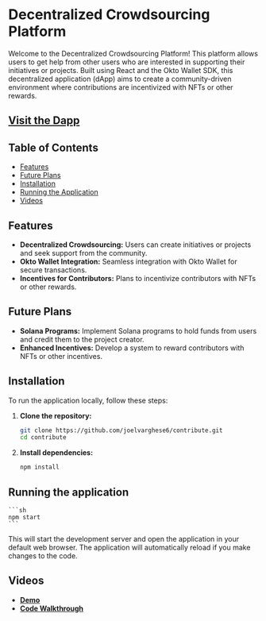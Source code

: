 # Decentralized Crowdsourcing Platform

Welcome to the Decentralized Crowdsourcing Platform! This platform allows users to get help from other users who are interested in supporting their initiatives or projects. Built using React and the Okto Wallet SDK, this decentralized application (dApp) aims to create a community-driven environment where contributions are incentivized with NFTs or other rewards.

## [Visit the Dapp](https://contribute-black.vercel.app/)

## Table of Contents

- [Features](#features)
- [Future Plans](#future-plans)
- [Installation](#installation)
- [Running the Application](#running-the-application)
- [Videos](#videos)

## Features

- **Decentralized Crowdsourcing:** Users can create initiatives or projects and seek support from the community.
- **Okto Wallet Integration:** Seamless integration with Okto Wallet for secure transactions.
- **Incentives for Contributors:** Plans to incentivize contributors with NFTs or other rewards.

## Future Plans

- **Solana Programs:** Implement Solana programs to hold funds from users and credit them to the project creator.
- **Enhanced Incentives:** Develop a system to reward contributors with NFTs or other incentives.

## Installation

To run the application locally, follow these steps:

1. **Clone the repository:**

   ```sh
   git clone https://github.com/joelvarghese6/contribute.git
   cd contribute
   ```
2. **Install dependencies:**

   ```sh
   npm install
   ```

## Running the application

    ```sh
    npm start
    ```

This will start the development server and open the application in your default web browser. The application will automatically reload if you make changes to the code.

## Videos

- **[Demo](https://www.loom.com/share/d5bc639852ec4cc39579d44e4366f088)**
- **[Code Walkthrough](https://www.loom.com/share/bcb728dbb3d045c28cd843eac5ed31e0?sid=aa5a2212-2e75-4df3-b8d7-c9874afcdf86)** 

